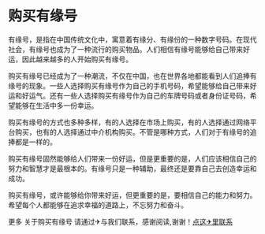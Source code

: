 # 购买有缘号

有缘号，是指在中国传统文化中，寓意着有缘分、有缘份的一种数字号码。在现代社会，有缘号也成为了一种流行的购买物品。人们相信有缘号能够给自己带来好运，因此越来越多的人开始购买有缘号。

购买有缘号已经成为了一种潮流，不仅在中国，也在世界各地都能看到人们追捧有缘号的现象。一些人选择购买有缘号作为自己的手机号码，希望能够给自己带来好运和好运气。还有一些人选择购买有缘号作为自己的车牌号码或者身份证号码，希望能够在生活中多一份幸运。

购买有缘号的方式也多种多样，有的人选择在市场上购买，有的人选择通过网络平台购买，也有的人选择通过中介机构购买。不管是哪种方式，人们对于有缘号的追捧都是一样的。

购买有缘号固然能够给人们带来一份好运，但是更重要的是，人们应该相信自己的努力和智慧才是最根本的。有缘号只是一种辅助，最终还是要靠自己去创造幸运和成功。

购买有缘号，或许能够给你带来好运，但更重要的是，要相信自己的能力和努力。希望每个人都能够在追求幸福的道路上，不忘努力和奋斗。

更多 关于购买有缘号 请通过✈与我们联系，感谢阅读,谢谢！[点这✈里联系](https://www.k02.cc)